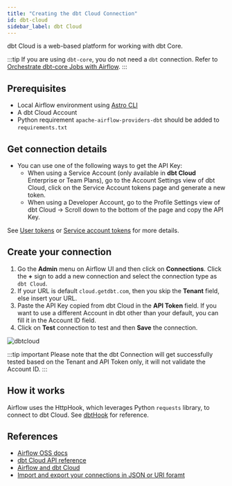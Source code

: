 ```yaml
---
title: "Creating the dbt Cloud Connection"
id: dbt-cloud
sidebar_label: dbt Cloud
---
```


<head>
  <meta name="description" content="Learn how to create a dbt Cloud Connection." />
  <meta name="og:description" content="Learn how to create a dbt Cloud Connection." />
</head>


dbt Cloud is a web-based platform for working with dbt Core.

:::tip
If you are using `dbt-core`, you do not need a `dbt` connection. Refer to [Orchestrate dbt-core Jobs with Airflow](https://docs.astronomer.io/learn/airflow-dbt).
:::

## Prerequisites

- Local Airflow environment using [Astro CLI](https://docs.astronomer.io/astro/cli/overview)
- A dbt Cloud Account
- Python requirement `apache-airflow-providers-dbt` should be added to `requirements.txt`

## Get connection details
- You can use one of the following ways to get the API Key:
  - When using a Service Account (only available in **dbt Cloud** Enterprise or Team Plans), go to the Account Settings view of dbt Cloud, click on the Service Account tokens page and generate a new token.
  - When using a Developer Account, go to the Profile Settings view of dbt Cloud → Scroll down to the bottom of the page and copy the API Key.

See [User tokens](https://docs.getdbt.com/docs/dbt-cloud-apis/user-tokens) or [Service account tokens](https://docs.getdbt.com/docs/dbt-cloud-apis/service-tokens) for more details.

## Create your connection

1. Go the **Admin** menu on Airflow UI and then click on **Connections**. Click the **+** sign to add a new connection and select the connection type as `dbt Cloud`.
2. If your URL is default `cloud.getdbt.com`, then you skip the **Tenant** field, else insert your URL. 
3. Paste the API Key copied from dbt Cloud in the **API Token** field. If you want to use a different Account in dbt other than your default, you can fill it in the Account ID field. 
4. Click on **Test** connection to test and then **Save** the connection.

![dbtcloud](/img/guides/connection-dbt-cloud.png)

:::tip important
Please note that the dbt Connection will get successfully tested based on the Tenant and API Token only, it will not validate the Account ID. 
:::

## How it works

Airflow uses the HttpHook, which leverages Python `requests` library, to connect to dbt Cloud. See [dbtHook](https://github.com/apache/airflow/blob/main/airflow/providers/dbt/cloud/hooks/dbt.py#L160) for reference.

## References
- [Airflow OSS docs](https://airflow.apache.org/docs/apache-airflow-providers-dbt-cloud/stable/connections.html)
- [dbt Cloud API reference](https://docs.getdbt.com/docs/dbt-cloud-apis/overview)
- [Airflow and dbt Cloud](https://docs.astronomer.io/learn/airflow-dbt-cloud)
- [Import and export your connections in JSON or URI foramt](https://docs.astronomer.io/learn)